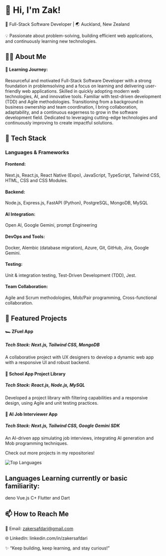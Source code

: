 # 👋 Hi, I'm Zak!
🎯 Full-Stack Software Developer | 🌏 Auckland, New Zealand

💡 Passionate about problem-solving, building efficient web applications, and continuously learning new technologies.

## 👩‍💻 About Me
#### 🌱 Learning Journey: 
 Resourceful and motivated Full-Stack Software Developer with a strong foundation in problemsolving and a focus on learning and delivering user-friendly web applications. Skilled in quickly
adopting modern web technologies, AI, and innovative tools. Familiar with test-driven development
(TDD) and Agile methodologies. Transitioning from a background in business ownership and team
coordination, I bring collaboration, adaptability, and a continuous eagerness to grow in the software
development field. Dedicated to leveraging cutting-edge technologies and continuously improving to
create impactful solutions.

## 🔨 Tech Stack
### Languages & Frameworks
#### Frontend: 
Next.js, React.js, React Native (Expo), JavaScript, TypeScript, Tailwind CSS, HTML, CSS and CSS Modules.
#### Backend: 
Node.js, Express.js, FastAPI (Python), PostgreSQL, MongoDB, MySQL
#### AI Integration: 
Open AI, Google Gemini, prompt Engineering
#### DevOps and Tools:
Docker, Alembic (database migration), Azure, Git, GitHub, Jira, Google Gemini.
#### Testing: 
Unit & integration testing, Test-Driven Development (TDD), Jest.
#### Team Collaboration: 
Agile and Scrum methodologies, Mob/Pair programming, Cross-functional collaboration.

## 📂 Featured Projects

#### 🏎️ ZFuel App
##### Tech Stack: Next.js, Tailwind CSS, MongoDB
A collaborative project with UX designers to develop a dynamic web app with a responsive UI and robust backend.

#### 📘 School App Project Library
##### Tech Stack: React.js, Node.js, MySQL
Developed a project library with filtering capabilities and a responsive design, using Agile and unit testing practices.

#### 🤖 AI Job Interviewer App
##### Tech Stack: Next.js, Tailwind CSS, Google Gemini SDK
An AI-driven app simulating job interviews, integrating AI generation and Mob programming techniques.

Check out more projects in my repositories!

![Top Languages](https://github-readme-stats.vercel.app/api/top-langs/?username=Safdari10&layout=compact&theme=radical)


## Languages Learning currently or basic familiarity: 
deno
Vue.js
C+
Flutter and Dart

## 📫 How to Reach Me

📧 Email: zakersafdari@gmail.com

🌐 LinkedIn: linkedin.com/in/zakersafdari

✨ “Keep building, keep learning, and stay curious!”
